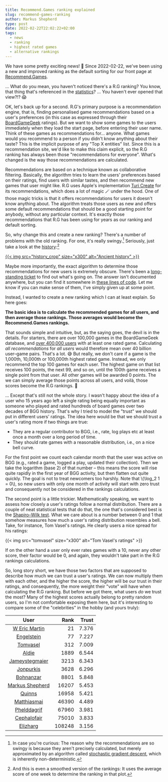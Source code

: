 ```yaml
---
title: Recommend.Games ranking explained
slug: recommend-games-ranking
author: Markus Shepherd
type: post
date: 2022-02-22T22:02:22+02:00
tags:
  - news
  - ranking
  - highest rated games
  - alternative rankings
---
```


We have some pretty exciting news! 🤩 Since 2022-02-22, we've been using a new and improved ranking as the default sorting for our front page at [Recommend.Games](https://recommend.games/).

… What do you mean, you haven't noticed there's a R.G ranking? You know, that thing that's referenced in the [statistics](https://recommend.games/#/stats)? … You haven't ever opened that view?!? 😱

OK, let's back up for a second. R.G's primary purpose is a recommendation engine, that is, finding personalised game recommendations based on a user's preferences (in this case as expressed through their [BoardGameGeek](https://boardgamegeek.com/) ratings). But we want to show some games to the users immediately when they load the start page, before entering their user name. Think of these games as recommendations for… anyone. What games would you recommend to a person if you didn't know anything about their taste? This is the implicit purpose of any "Top X entities" list. Since this is a recommendation site, we'd like to make this claim explicit, so the R.G ranking has always been those "recommendations for everyone". What's changed is the way those recommendations are calculated.

Recommendations are based on a technique known as collaborative filtering. Basically, the algorithm tries to learn the users' preferences based on their ratings, find users with similar tastes, and then recommend new games that user might like. R.G uses Apple's implementation [Turi Create](https://github.com/apple/turicreate) for its recommendations, which does a lot of magic 🪄 under the hood. One of those magic tricks is that it offers recommendations for users it doesn't know anything about. The algorithm treats those users as new and offers some default recommendations that should be a good starting point for anybody, without any particular context. It's exactly those recommendations that R.G has been using for years as our ranking and default sorting.

So, why change this and create a new ranking? There's a number of problems with the old ranking. For one, it's really swingy.[^stochastic] Seriously, just take a look at the [history](https://recommend.games/#/history/fac):[^smoothed]

[{{< img src="history_crop" size="x300" alt="Ancient history" >}}](history_full.png)

Maybe more importantly, the exact algorithm to determine those recommendations for new users is extremely obscure. There's been a [long-standing ticket](https://gitlab.com/recommend.games/board-game-recommender/-/issues/38) to find out what's going on. The answer isn't documented anywhere, but you can find it somewhere in [these lines of code](https://github.com/apple/turicreate/blob/30eced4508bf86c4c59a1fef96bd0b23363db283/src/toolkits/recsys/models/itemcf.cpp#L194). Let me know if you can make sense of them, I've simply given up at some point.

Instead, I wanted to create a new ranking which I can at least explain. So here goes:

**The basic idea is to calculate the recommended games for all users, and then average those rankings. Those averages would become the Recommend.Games rankings.**

That sounds simple and intuitive, but, as the saying goes, the devil is in the details. For starters, there are over 100,000 games in the BoardGameGeek database, and [over 400,000 users](https://twitter.com/recommend_games/status/1498184269402980355) with at least one rated game. Calculating *all recommendations* for *all users* would therefore mean over 40 billion user–game pairs. That's a lot. 😅 But really, we don't care if a game is the 1,000th, 10,000th or 100,000th highest rated game. Instead, we only recommend the top 100 games for each user. The highest game on that list receives 100 points, the next 99, and so on, until the 100th game receives a single point from that user. All other games will be awarded 0 points. The we can simply average those points across all users, and voilà, those scores become the R.G rankings. 🤩

… Except that's still not the whole story. I wasn't happy about the idea of a user who 15 years ago left a single rating being equally important as someone who played and rated hundreds of board games over two decades of BGG history. That's why I tried to model the "trust" we should put in different users' ratings. The idea here would be that we should trust a user's rating more if two things are true:

* They are a regular contributor to BGG, i.e., rate, log plays etc at least once a month over a long period of time.
* They should rate games with a reasonable distribution, i.e., on a nice bell curve.

For the first point we count each calendar month that the user was active on BGG (e.g., rated a game, logged a play, updated their collection). Then we take the logarithm (base 2) of that number – this means the score will rise quite rapidly in the first year of BGG activity, but then flatten out quite quickly. The goal is not to treat newcomers too harshly. Note that \\(\log_2 1 = 0\\), so new users with only one month of activity will start with zero trust and consequently not be considered in the rankings calculations.

The second point is a little trickier. Mathematically speaking, we want to assess how closely a user's ratings follow a normal distribution. There are a couple of neat statistical tests that do that, the one that's considered best is the [Shapiro–Wilk test](https://en.wikipedia.org/wiki/Shapiro%E2%80%93Wilk_test). What we care about is a number between 0 and 1 that somehow measures how much a user's rating distribution resembles a bell. Take, for instance, Tom Vasel's ratings. He clearly users a nice spread for his ratings:

{{< img src="tomvasel" size="x300" alt="Tom Vasel's ratings" >}}

If on the other hand a user only ever rates games with a 10, never any other score, their factor would be 0, and again, they wouldn't take part in the R.G rankings calculations.

So, long story short, we have those two factors that are supposed to describe how much we can trust a user's ratings. We can now multiply them with each other, and the higher the score, the higher will be our trust in their ratings, and consequently, the more weight their "vote" will have when calculating the R.G ranking. But before we got there, what users *do* we trust the most? Many of the highest scores actually belong to pretty random users, so I'm not comfortable exposing them here, but it's interesting to compare some of the "celebrities" in the hobby (and yours truly):

|                                      User                                     |  Rank  | Trust |
|:-----------------------------------------------------------------------------:|-------:|------:|
|       [W Eric Martin](https://boardgamegeek.com/user/w%20eric%20martin)       |   21   | 7.376 |
|            [Engelstein](https://boardgamegeek.com/user/engelstein)            |   77   | 7.227 |
|              [Tomvasel](https://boardgamegeek.com/user/tomvasel)              |  312   | 7.009 |
|                 [Aldie](https://boardgamegeek.com/user/aldie)                 |  1889  | 6.544 |
|        [Jameystegmaier](https://boardgamegeek.com/user/jameystegmaier)        |  3213  | 6.343 |
|             [Jonpurkis](https://boardgamegeek.com/user/jonpurkis)             |  3628  | 6.296 |
|             [Bohnanzar](https://boardgamegeek.com/user/bohnanzar)             |  8801  | 5.848 |
|      [Markus Shepherd](https://boardgamegeek.com/user/markus%20shepherd)      | 16207  | 5.453 |
|                [Quinns](https://boardgamegeek.com/user/quinns)                | 16958  | 5.421 |
|           [Matthiasmai](https://boardgamegeek.com/user/matthiasmai)           | 46390  | 4.489 |
|           [Phelddagrif](https://boardgamegeek.com/user/phelddagrif)           | 67960  | 3.981 |
|           [Cephalofair](https://boardgamegeek.com/user/cephalofair)           | 75010  | 3.833 |
|              [Elizharg](https://boardgamegeek.com/user/elizharg)              | 108248 | 3.156 |

[^stochastic]: In case you're curious: The reason why the recommendations are so swingy is because they aren't precisely calculated, but merely approximated by an algorithm called [stochastic gradient descent](https://recommend.games/#/faq#the-1-game-keeps-changing-cant-you-make-up-your-mind), which is inherently non-deterministic.
[^smoothed]: And this is even a smoothed version of the rankings: It uses the average score of one week to determine the ranking in that plot.
